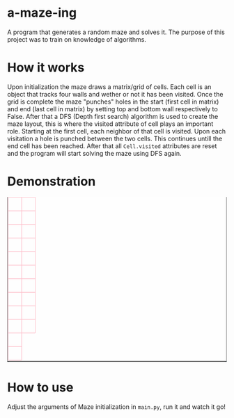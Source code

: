 # a-maze-ing
A program that generates a random maze and solves it. The purpose of this project was to train on knowledge of algorithms.

# How it works

Upon initialization the maze draws a matrix/grid of cells. Each cell is an object that tracks four walls and wether or not it has been visited. Once the grid is complete the maze "punches" holes in the start (first cell in matrix) and end (last cell in matrix) by setting top and bottom wall respectively to False. After that a DFS (Depth first search) algorithm is used to create the maze layout, this is where the visited attribute of cell plays an important role. Starting at the first cell, each neighbor of that cell is visited. Upon each visitation a hole is punched between the two cells. This continues untill the end cell has been reached. After that all `Cell.visited` attributes are reset and the program will start solving the maze using DFS again. 

# Demonstration
![demo](images/maze.gif)

# How to use

Adjust the arguments of Maze initialization in `main.py`, run it and watch it go!
